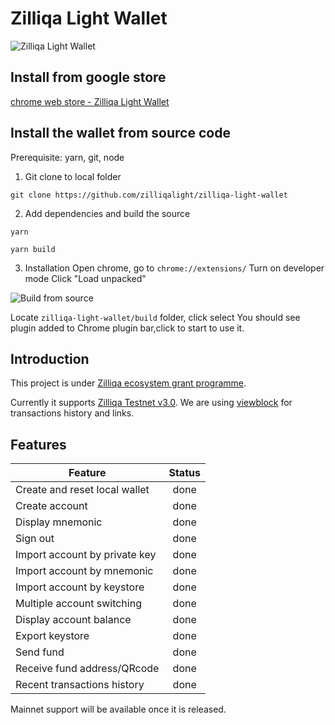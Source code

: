 # Zilliqa Light Wallet

![Zilliqa Light Wallet](https://github.com/zilliqalight/zilliqa-light-wallet/blob/master/assets/zwlscreen.png?v=0.1.1 "Zilliqa Light Wallet")

## Install from google store
[chrome web store - Zilliqa Light Wallet](https://chrome.google.com/webstore/detail/pcaeihaibgpndmlpnchfnlhbgmlifmoj)

## Install the wallet from source code

Prerequisite: yarn, git, node

1. Git clone to local folder

```git clone https://github.com/zilliqalight/zilliqa-light-wallet```

2. Add dependencies and build the source

```yarn```

```yarn build```

3. Installation
Open chrome, go to `chrome://extensions/`
Turn on developer mode
Click "Load unpacked"

![Build from source](https://github.com/zilliqalight/zilliqa-light-wallet/blob/master/assets/chromeextension.png "Chrom Extension")

Locate ```zilliqa-light-wallet/build``` folder, click select
You should see plugin added to Chrome plugin bar,click to start to use it.


## Introduction

This project is under [Zilliqa ecosystem grant programme](https://blog.zilliqa.com/buildonzil-introducing-the-zilliqa-ecosystem-grant-programme-6ccb98892712).

Currently it supports [Zilliqa Testnet v3.0](https://explorer.zilliqa.com/). We are using [viewblock](https://viewblock.io/zilliqa) for transactions history and links.

## Features

| Feature        | Status           |
| ------------- |:-------------:|
| Create and reset local wallet      | done |
| Create account      | done      |
| Display mnemonic | done      |
| Sign out | done      |
| Import account by private key | done      |
| Import account by mnemonic | done      |
| Import account by keystore | done      |
| Multiple account switching | done      |
| Display account balance | done      |
| Export keystore | done      |
| Send fund | done      |
| Receive fund address/QRcode | done      |
| Recent transactions history | done      |

Mainnet support will be available once it is released.

